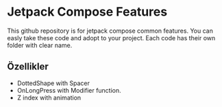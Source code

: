 # Jetpack Compose Features
This github repository is for jetpack compose common features. You can easly take these code and adopt to your project. Each code has their own folder with clear name.


## Özellikler

- DottedShape with Spacer 
- OnLongPress with Modifier function.
- Z index with animation
